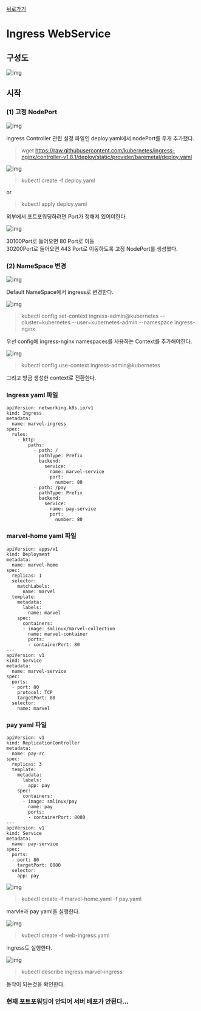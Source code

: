 [뒤로가기](../../README.md)<br>

# Ingress WebService

## 구성도

![img](../Img/k8s_ingress4.png)

## 시작

### (1) 고정 NodePort

![img](../Img/k8s_ingress5.png)

ingress Controller 관련 설정 파일인 deploy.yaml에서 nodePort를 두개 추가했다.<br>

> wget https://raw.githubusercontent.com/kubernetes/ingress-nginx/controller-v1.8.1/deploy/static/provider/baremetal/deploy.yaml

![img](../Img/k8s_ingress6.png)

> kubectl create -f deploy.yaml

or

> kubectl apply deploy.yaml

외부에서 포트포워딩하려면 Port가 정해져 있어야한다.<br>

![img](../Img/k8s_ingress7.png)

30100Port로 들어오면 80 Port로 이동<br>
30200Port로 들어오면 443 Port로 이동하도록 고정 NodePort를 생성했다.<br>

### (2) NameSpace 변경

![img](../Img/k8s_ingress8.png)

Default NameSpace에서 ingress로 변경한다.<br>

![img](../Img/k8s_ingress9.png)

> kubectl config set-context ingress-admin@kubernetes --cluster=kubernetes --user=kubernetes-admin --namespace ingress-nginx

우선 config에 ingress-nginx namespaces를 사용하는 Context를 추가해야한다.

![img](../Img/k8s_ingress10.png)

> kubectl config use-context ingress-admin@kubernetes

그리고 방금 생성한 context로 전환한다.

### Ingress yaml 파일

```
apiVersion: networking.k8s.io/v1
kind: Ingress
metadata:
  name: marvel-ingress
spec:
  rules:
    - http:
        paths:
          - path: /
            pathType: Prefix
            backend:
              service:
                name: marvel-service
                port:
                  number: 80
          - path: /pay
            pathType: Prefix
            backend:
              service:
                name: pay-service
                port:
                  number: 80
```

### marvel-home yaml 파일

```
apiVersion: apps/v1
kind: Deployment
metadata:
  name: marvel-home
spec:
  replicas: 1
  selector:
    matchLabels:
      name: marvel
  template:
    metadata:
      labels:
        name: marvel
    spec:
      containers:
      - image: smlinux/marvel-collection
        name: marvel-container
        ports:
        - containerPort: 80
---
apiVersion: v1
kind: Service
metadata:
  name: marvel-service
spec:
  ports:
  - port: 80
    protocol: TCP
    targetPort: 80
  selector:
    name: marvel
```

### pay yaml 파일

```
apiVersion: v1
kind: ReplicationController
metadata:
  name: pay-rc
spec:
  replicas: 3
  template:
    metadata:
      labels:
        app: pay
    spec:
      containers:
      - image: smlinux/pay
        name: pay
        ports:
        - containerPort: 8080
---
apiVersion: v1
kind: Service
metadata:
  name: pay-service
spec:
  ports:
  - port: 80
    targetPort: 8080
  selector:
    app: pay
```

![img](../Img/k8s_ingress11.png)

> kubectl create -f marvel-home.yaml -f pay.yaml

marvle과 pay yaml을 실행한다.

![img](../Img/k8s_ingress12.png)

> kubectl create -f web-ingress.yaml

ingress도 실행한다.

![img](../Img/k8s_ingress13.png)

> kubectl describe ingress marvel-ingress

동작이 되는것을 확인한다.

### 현재 포트포워딩이 안되어 서버 배포가 안된다...

